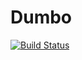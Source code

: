 Dumbo
=====

[![Build Status](https://travis-ci.org/pulpon/dumbo.svg?branch=master)](https://travis-ci.org/pulpon/dumbo)
